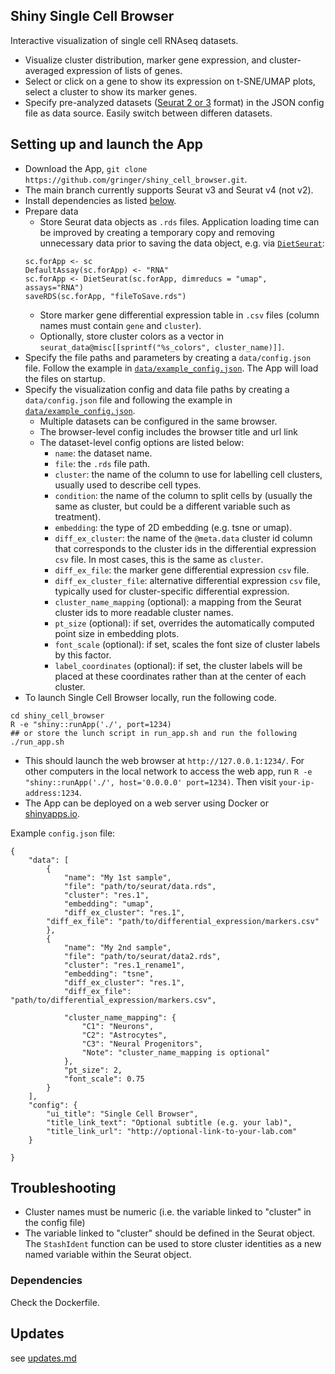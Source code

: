 
## Shiny Single Cell Browser

Interactive visualization of single cell RNAseq datasets. 

  - Visualize cluster distribution, marker gene expression, and cluster-averaged expression of lists of genes. 
  - Select or click on a gene to show its expression on t-SNE/UMAP plots, select a cluster to show its marker genes.
  - Specify pre-analyzed datasets ([Seurat 2 or 3](https://github.com/satijalab/seurat) format) in the JSON config file as data source. Easily switch between differen datasets.

## Setting up and launch the App
  
  - Download the App, `git clone https://github.com/gringer/shiny_cell_browser.git`.
  - The main branch currently supports Seurat v3 and Seurat v4 (not v2).
  - Install dependencies as listed [below](#dependencies).
  - Prepare data
    - Store Seurat data objects as `.rds` files. Application loading time can be improved by creating a temporary copy and removing unnecessary data prior to saving the data object, e.g. via [`DietSeurat`](https://github.com/satijalab/seurat/issues/3892#issuecomment-756923135):
    ```
    sc.forApp <- sc
    DefaultAssay(sc.forApp) <- "RNA"
    sc.forApp <- DietSeurat(sc.forApp, dimreducs = "umap", assays="RNA")
    saveRDS(sc.forApp, "fileToSave.rds")
    ```
    - Store marker gene differential expression table in `.csv` files (column names must contain `gene` and `cluster`).
    - Optionally, store cluster colors as a vector in `seurat_data@misc[[sprintf("%s_colors", cluster_name)]]`.
  - Specify the file paths and parameters by creating a `data/config.json` file. Follow the example in [`data/example_config.json`](data/example_config.json). The App will load the files on startup. 
  - Specify the visualization config and data file paths by creating a `data/config.json` file and following the example in [`data/example_config.json`](data/example_config.json). 
    - Multiple datasets can be configured in the same browser.
    - The browser-level config includes the browser title and url link
    - The dataset-level config options are listed below:
      - `name`: the dataset name.
      - `file`: the `.rds` file path.
      - `cluster`: the name of the column to use for labelling cell clusters, usually used to describe cell types.
      - `condition`: the name of the column to split cells by (usually the same as cluster, but could be a different variable such as treatment).
      - `embedding`: the type of 2D embedding (e.g. tsne or umap).
      - `diff_ex_cluster`: the name of the `@meta.data` cluster id column that corresponds to the cluster ids in the differential expression `csv` file. In most cases, this is the same as `cluster`.
      - `diff_ex_file`: the marker gene differential expression `csv` file.
      - `diff_ex_cluster_file`: alternative differential expression `csv` file, typically used for cluster-specific differential expression.
      - `cluster_name_mapping` (optional): a mapping from the Seurat cluster ids to more readable cluster names.
      - `pt_size` (optional): if set, overrides the automatically computed point size in embedding plots.
      - `font_scale` (optional): if set, scales the font size of cluster labels by this factor.
      - `label_coordinates` (optional): if set, the cluster labels will be placed at these coordinates rather than at the center of each cluster.
  - To launch Single Cell Browser locally, run the following code.  
  ```
  cd shiny_cell_browser
  R -e "shiny::runApp('./', port=1234)
  ## or store the lunch script in run_app.sh and run the following
  ./run_app.sh 
  ```
  - This should launch the web browser at `http://127.0.0.1:1234/`. For other computers in the local network to access the web app, run `R -e "shiny::runApp('./', host='0.0.0.0' port=1234)`. Then visit `your-ip-address:1234`.
  - The App can be deployed on a web server using Docker or [shinyapps.io](https://www.shinyapps.io).
  
Example `config.json` file: 

```
{
    "data": [
        {
            "name": "My 1st sample",
            "file": "path/to/seurat/data.rds",
            "cluster": "res.1",
            "embedding": "umap",
            "diff_ex_cluster": "res.1", 
	    "diff_ex_file": "path/to/differential_expression/markers.csv"
        },
        {
            "name": "My 2nd sample",
            "file": "path/to/seurat/data2.rds",
            "cluster": "res.1_rename1",
            "embedding": "tsne",
            "diff_ex_cluster": "res.1", 
            "diff_ex_file": "path/to/differential_expression/markers.csv",

            "cluster_name_mapping": {
                "C1": "Neurons",
                "C2": "Astrocytes",
                "C3": "Neural Progenitors",
                "Note": "cluster_name_mapping is optional"
            },
            "pt_size": 2,
            "font_scale": 0.75
        }
    ],
    "config": {
        "ui_title": "Single Cell Browser",
        "title_link_text": "Optional subtitle (e.g. your lab)",
        "title_link_url": "http://optional-link-to-your-lab.com"
    }

}

```

## Troubleshooting

* Cluster names must be numeric (i.e. the variable linked to "cluster" in the config file)
* The variable linked to "cluster" should be defined in the Seurat object. The `StashIdent` function can be used to store cluster identities as a new named variable within the Seurat object.

### Dependencies

Check the Dockerfile.
  
## Updates

see [updates.md](UPDATES.md)



